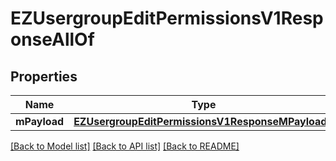 # EZUsergroupEditPermissionsV1ResponseAllOf

## Properties
Name | Type | Description | Notes
------------ | ------------- | ------------- | -------------
**mPayload** | [**EZUsergroupEditPermissionsV1ResponseMPayload***](EZUsergroupEditPermissionsV1ResponseMPayload.md) |  | 

[[Back to Model list]](../README.md#documentation-for-models) [[Back to API list]](../README.md#documentation-for-api-endpoints) [[Back to README]](../README.md)


